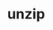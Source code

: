 ---
title: "unzip"
layout: cache
categories: [package, develop-2023-05-21]
meta: {"versions": ["6.0"], "compilers": ["gcc@=11.1.0", "gcc@=11.3.0", "gcc@=7.3.1", "gcc@=7.5.0"], "oss": ["amzn2", "ubuntu18.04", "ubuntu20.04", "ubuntu22.04"], "platforms": ["linux"], "targets": ["aarch64", "neoverse_n1", "ppc64le", "x86_64", "x86_64_v3"], "stacks": ["aws-isc", "aws-isc-aarch64", "e4s", "e4s-oneapi", "e4s-power", "radiuss", "root", "tutorial"], "num_specs": 8, "num_specs_by_stack": {"aws-isc-aarch64": 2, "root": 8, "aws-isc": 1, "radiuss": 1, "e4s-power": 1, "e4s-oneapi": 1, "e4s": 1, "tutorial": 1}}
spec_details: [{"hash": "x6qdcr7i5igxbjtjwehbg2oye5z2v2c7", "compiler": "gcc@=7.3.1", "versions": ["6.0"], "os": "amzn2", "platform": "linux", "target": "aarch64", "variants": ["build_system=makefile"], "stacks": ["aws-isc-aarch64", "root"], "size": "-", "tarball": "https://binaries.spack.io/releases/develop-2023-05-21/build_cache/linux-amzn2-aarch64/gcc-7.3.1/unzip-6.0/linux-amzn2-aarch64-gcc-7.3.1-unzip-6.0-x6qdcr7i5igxbjtjwehbg2oye5z2v2c7.spack"}, {"hash": "q7ok26tapqqy3dow4qis2mr4qycv5oio", "compiler": "gcc@=7.3.1", "versions": ["6.0"], "os": "amzn2", "platform": "linux", "target": "neoverse_n1", "variants": ["build_system=makefile"], "stacks": ["aws-isc-aarch64", "root"], "size": "-", "tarball": "https://binaries.spack.io/releases/develop-2023-05-21/build_cache/linux-amzn2-neoverse_n1/gcc-7.3.1/unzip-6.0/linux-amzn2-neoverse_n1-gcc-7.3.1-unzip-6.0-q7ok26tapqqy3dow4qis2mr4qycv5oio.spack"}, {"hash": "3mcje5eo7ogk35vgqfbdt73kstzyiysf", "compiler": "gcc@=7.3.1", "versions": ["6.0"], "os": "amzn2", "platform": "linux", "target": "x86_64_v3", "variants": ["build_system=makefile"], "stacks": ["aws-isc", "root"], "size": "-", "tarball": "https://binaries.spack.io/releases/develop-2023-05-21/build_cache/linux-amzn2-x86_64_v3/gcc-7.3.1/unzip-6.0/linux-amzn2-x86_64_v3-gcc-7.3.1-unzip-6.0-3mcje5eo7ogk35vgqfbdt73kstzyiysf.spack"}, {"hash": "63z5gktshce6pfajv4fccjjmhlsqfy5a", "compiler": "gcc@=7.5.0", "versions": ["6.0"], "os": "ubuntu18.04", "platform": "linux", "target": "x86_64_v3", "variants": ["build_system=makefile"], "stacks": ["root", "radiuss"], "size": "-", "tarball": "https://binaries.spack.io/releases/develop-2023-05-21/build_cache/linux-ubuntu18.04-x86_64_v3/gcc-7.5.0/unzip-6.0/linux-ubuntu18.04-x86_64_v3-gcc-7.5.0-unzip-6.0-63z5gktshce6pfajv4fccjjmhlsqfy5a.spack"}, {"hash": "gzfo25ikj7lu7lgrwj74bkmoqacsgnqu", "compiler": "gcc@=11.1.0", "versions": ["6.0"], "os": "ubuntu20.04", "platform": "linux", "target": "ppc64le", "variants": ["build_system=makefile"], "stacks": ["e4s-power", "root"], "size": "-", "tarball": "https://binaries.spack.io/releases/develop-2023-05-21/build_cache/linux-ubuntu20.04-ppc64le/gcc-11.1.0/unzip-6.0/linux-ubuntu20.04-ppc64le-gcc-11.1.0-unzip-6.0-gzfo25ikj7lu7lgrwj74bkmoqacsgnqu.spack"}, {"hash": "dkpfbr2g44unrpdfi6q2nrhuvhsiofq5", "compiler": "gcc@=11.1.0", "versions": ["6.0"], "os": "ubuntu20.04", "platform": "linux", "target": "x86_64", "variants": ["build_system=makefile"], "stacks": ["e4s-oneapi", "root"], "size": "-", "tarball": "https://binaries.spack.io/releases/develop-2023-05-21/build_cache/linux-ubuntu20.04-x86_64/gcc-11.1.0/unzip-6.0/linux-ubuntu20.04-x86_64-gcc-11.1.0-unzip-6.0-dkpfbr2g44unrpdfi6q2nrhuvhsiofq5.spack"}, {"hash": "wjyfjcydjbpz3ac5p4enyx3nyccgllpu", "compiler": "gcc@=11.1.0", "versions": ["6.0"], "os": "ubuntu20.04", "platform": "linux", "target": "x86_64_v3", "variants": ["build_system=makefile"], "stacks": ["e4s", "root"], "size": "-", "tarball": "https://binaries.spack.io/releases/develop-2023-05-21/build_cache/linux-ubuntu20.04-x86_64_v3/gcc-11.1.0/unzip-6.0/linux-ubuntu20.04-x86_64_v3-gcc-11.1.0-unzip-6.0-wjyfjcydjbpz3ac5p4enyx3nyccgllpu.spack"}, {"hash": "ttovk4wyxes7vg4alfh37oxg6rcggcat", "compiler": "gcc@=11.3.0", "versions": ["6.0"], "os": "ubuntu22.04", "platform": "linux", "target": "x86_64_v3", "variants": ["build_system=makefile"], "stacks": ["root", "tutorial"], "size": "-", "tarball": "https://binaries.spack.io/releases/develop-2023-05-21/build_cache/linux-ubuntu22.04-x86_64_v3/gcc-11.3.0/unzip-6.0/linux-ubuntu22.04-x86_64_v3-gcc-11.3.0-unzip-6.0-ttovk4wyxes7vg4alfh37oxg6rcggcat.spack"}]
---